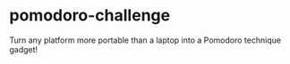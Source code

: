 # pomodoro-challenge
Turn any platform more portable than a laptop into a Pomodoro technique gadget!
